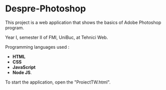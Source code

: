 # Despre-Photoshop
This project is a web application that shows the basics of Adobe Photoshop program.

Year I, semester II of FMI, UniBuc, at Tehnici Web. 

Programming languages used : 
- **HTML**
- **CSS**
- **JavaScript**
- **Node JS**.

To start the application, open the "ProiectTW.html".
